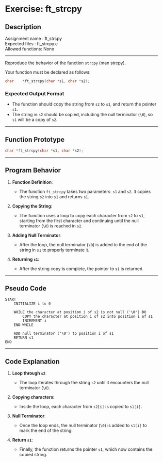 # Exercise: ft_strcpy

## Description

Assignment name  : ft_strcpy  
Expected files   : ft_strcpy.c  
Allowed functions: None  

--------------------------------------------------------------------------------

Reproduce the behavior of the function `strcpy` (man strcpy).

Your function must be declared as follows:

```c
char    *ft_strcpy(char *s1, char *s2);
```

### Expected Output Format

- The function should copy the string from `s2` to `s1`, and return the pointer `s1`.
- The string in `s2` should be copied, including the null terminator (`\0`), so `s1` will be a copy of `s2`.

---

## Function Prototype

```c
char *ft_strcpy(char *s1, char *s2);
```

---

## Program Behavior

1. **Function Definition**:
   - The function `ft_strcpy` takes two parameters: `s1` and `s2`. It copies the string `s2` into `s1` and returns `s1`.

2. **Copying the String**:
   - The function uses a loop to copy each character from `s2` to `s1`, starting from the first character and continuing until the null terminator (`\0`) is reached in `s2`.

3. **Adding Null Terminator**:
   - After the loop, the null terminator (`\0`) is added to the end of the string in `s1` to properly terminate it.

4. **Returning `s1`**:
   - After the string copy is complete, the pointer to `s1` is returned.

---

## Pseudo Code

```
START
    INITIALIZE i to 0

    WHILE the character at position i of s2 is not null ('\0') DO
        COPY the character at position i of s2 into position i of s1
        INCREMENT i
    END WHILE

    ADD null terminator ('\0') to position i of s1
    RETURN s1
END
```

---

## Code Explanation

1. **Loop through `s2`**:
   - The loop iterates through the string `s2` until it encounters the null terminator (`\0`).
   
2. **Copying characters**:
   - Inside the loop, each character from `s2[i]` is copied to `s1[i]`.

3. **Null Terminator**:
   - Once the loop ends, the null terminator (`\0`) is added to `s1[i]` to mark the end of the string.

4. **Return `s1`**:
   - Finally, the function returns the pointer `s1`, which now contains the copied string.
